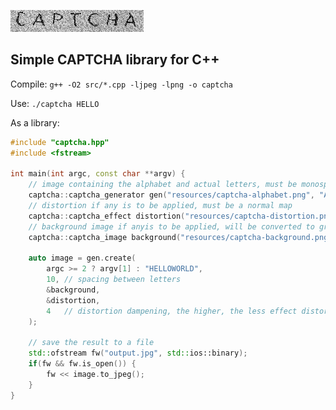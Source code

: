 ![CAPTCHA](output.jpg?raw=true "Title")

## Simple CAPTCHA library for C++

Compile: `g++ -O2 src/*.cpp -ljpeg -lpng -o captcha`

Use: `./captcha HELLO`

As a library:

```cpp
#include "captcha.hpp"
#include <fstream>

int main(int argc, const char **argv) {
    // image containing the alphabet and actual letters, must be monospace
    captcha::captcha_generator gen("resources/captcha-alphabet.png", "ABCDEFGHIJKLMNOPQRSTUVWXYZ0123456789");
    // distortion if any is to be applied, must be a normal map
    captcha::captcha_effect distortion("resources/captcha-distortion.png");
    // background image if anyis to be applied, will be converted to grayscale when used
    captcha::captcha_image background("resources/captcha-background.png");

    auto image = gen.create(
        argc >= 2 ? argv[1] : "HELLOWORLD", 
        10, // spacing between letters
        &background,
        &distortion,
        4   // distortion dampening, the higher, the less effect distortion has
    );

    // save the result to a file
    std::ofstream fw("output.jpg", std::ios::binary);
    if(fw && fw.is_open()) {
        fw << image.to_jpeg();
    }
}
```